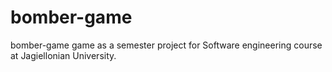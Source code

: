 # bomber-game
bomber-game game as a semester project for Software engineering course at Jagiellonian University.

